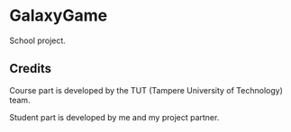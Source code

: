 # GalaxyGame
School project.

## Credits
Course part is developed by the TUT (Tampere University of Technology) team.

Student part is developed by me and my project partner.
